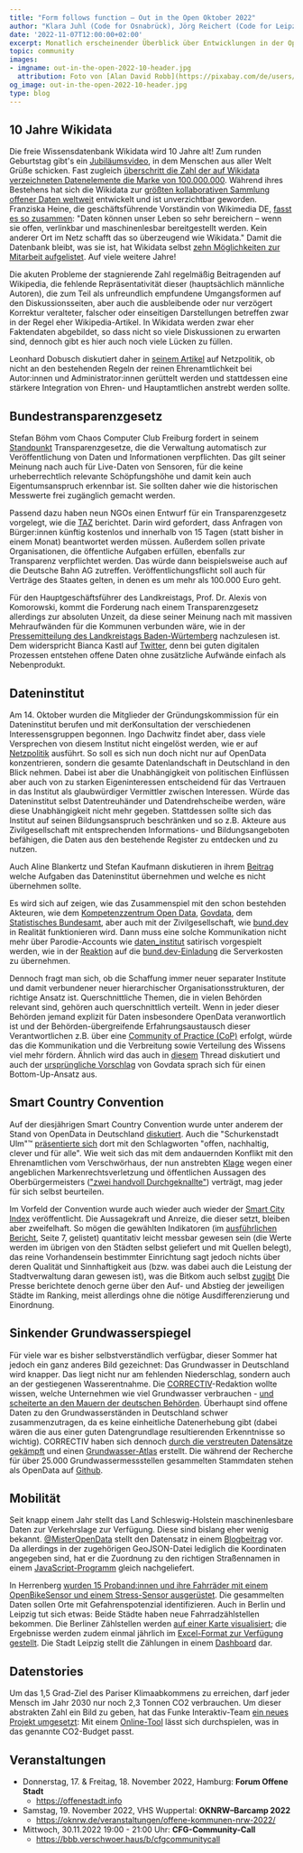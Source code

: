 ```yaml
---
title: "Form follows function – Out in the Open Oktober 2022"
author: "Klara Juhl (Code for Osnabrück), Jörg Reichert (Code for Leipzig)"
date: '2022-11-07T12:00:00+02:00'
excerpt: Monatlich erscheinender Überblick über Entwicklungen in der Open Data und Civic Tech Szene
topic: community
images:
- imgname: out-in-the-open-2022-10-header.jpg
  attribution: Foto von [Alan David Robb](https://pixabay.com/de/users/alandavidrobb-1467112/) auf [pixabay.com](https://pixabay.com/de/photos/offen-unterzeichnen-strand-rustikal-966315/)
og_image: out-in-the-open-2022-10-header.jpg
type: blog
---
```


## 10 Jahre Wikidata
Die freie Wissensdatenbank Wikidata wird 10 Jahre alt! Zum runden Geburtstag gibt's ein [Jubiläumsvideo](https://www.youtube.com/watch?v=oQOUMJQY-GM), in dem Menschen aus aller Welt Grüße schicken. Fast zugleich [überschritt die Zahl der auf Wikidata verzeichneten Datenelemente die Marke von 100.000.000](https://twitter.com/EvoMRI/status/1582698797494595584). Während ihres Bestehens hat sich die Wikidata zur [größten kollaborativen Sammlung offener Daten weltweit](https://twitter.com/WikimediaDE/status/1585695370847322127) entwickelt und ist unverzichtbar geworden. Franziska Heine, die geschäftsführende Vorständin von Wikimedia DE, [fasst es so zusammen](https://twitter.com/WikimediaDE/status/1586327000423211008): "Daten können unser Leben so sehr bereichern – wenn sie offen, verlinkbar und maschinenlesbar bereitgestellt werden. Kein anderer Ort im Netz schafft das so überzeugend wie Wikidata." Damit die Datenbank bleibt, was sie ist, hat Wikidata selbst [zehn Möglichkeiten zur Mitarbeit aufgelistet](https://twitter.com/wikidata/status/1584123183250096129). Auf viele weitere Jahre!

Die akuten Probleme der stagnierende Zahl regelmäßig Beitragenden auf Wikipedia, die fehlende Repräsentativität dieser (hauptsächlich männliche Autoren), die zum Teil als unfreundlich empfundene Umgangsformen auf den Diskussionsseiten, aber auch die ausbleibende oder nur verzögert Korrektur veralteter, falscher oder einseitigen Darstellungen betreffen zwar in der Regel eher Wikipedia-Artikel. In Wikidata werden zwar eher Faktendaten abgebildet, so dass nicht so viele Diskussionen zu erwarten sind, dennoch gibt es hier auch noch viele Lücken zu füllen. 

Leonhard Dobusch diskutiert daher in [seinem Artikel](https://netzpolitik.org/2022/wikipedia-neue-features-werden-probleme-nicht-loesen/) auf Netzpolitik, ob nicht an den bestehenden Regeln der reinen Ehrenamtlichkeit bei Autor:innen und Administrator:innen gerüttelt werden und stattdessen eine stärkere Integration von Ehren- und Hauptamtlichen anstrebt werden sollte. 

## Bundestransparenzgesetz
Stefan Böhm vom Chaos Computer Club Freiburg fordert in seinem [Standpunkt](https://background.tagesspiegel.de/smart-city/die-verwaltung-muss-transparenz-vorleben) Transparenzgesetze, die die Verwaltung automatisch zur Veröffentlichung von Daten und Informationen verpflichten. Das gilt seiner Meinung nach auch für Live-Daten von Sensoren, für die keine urheberrechtlich relevante Schöpfungshöhe und damit kein auch Eigentumsanspruch erkennbar ist. Sie sollten daher wie die historischen Messwerte frei zugänglich gemacht werden.

Passend dazu haben neun NGOs einen Entwurf für ein Transparenzgesetz vorgelegt, wie die [TAZ](https://taz.de/Entwurf-fuer-Transparenzgesetz/!5885870/) berichtet. Darin wird gefordert, dass Anfragen von Bürger:innen künftig kostenlos und innerhalb von 15 Tagen (statt bisher in einem Monat) beantwortet werden müssen. Außerdem sollen private Organisationen, die öffentliche Aufgaben erfüllen, ebenfalls zur Transparenz verpflichtet werden. Das würde dann beispielsweise auch auf die Deutsche Bahn AG zutreffen. Veröffentlichungsflicht soll auch für Verträge des Staates gelten, in denen es um mehr als 100.000 Euro geht.

Für den Hauptgeschäftsführer des Landkreistags, Prof. Dr. Alexis von Komorowski, kommt die Forderung nach einem Transparenzgesetz allerdings zur absoluten Unzeit, da diese seiner Meinung nach mit massiven Mehraufwänden für die Kommunen verbunden wäre, wie in der [Pressemitteilung des Landkreistags Baden-Würtemberg](https://www.landkreistag-bw.de/presse/forderung-nach-transparenzgesetz-kommt-zur-absoluten-unzeit) nachzulesen ist. Dem widerspricht Bianca Kastl auf [Twitter](https://twitter.com/bkastl/status/1578405473585438720), denn bei guten digitalen Prozessen entstehen offene Daten ohne zusätzliche Aufwände einfach als Nebenprodukt.

## Dateninstitut
Am 14. Oktober wurden die Mitglieder der Gründungskommission für ein Dateninstitut berufen und mit derKonsultation der verschiedenen Interessensgruppen begonnen. Ingo Dachwitz findet aber, dass viele Versprechen von diesem Institut nicht eingelöst werden, wie er auf [Netzpolitik](https://netzpolitik.org/2022/neues-dateninstitut-eine-lange-liste-uneingeloester-versprechen/) ausführt. So soll es sich nun doch nicht nur auf OpenData konzentrieren, sondern die gesamte Datenlandschaft in Deutschland in den Blick nehmen. Dabei ist aber die Unabhängigkeit von politischen Einflüssen aber auch von zu starken Eigeninteressen entscheidend für das Vertrauen in das Institut als glaubwürdiger Vermittler zwischen Interessen. Würde das Dateninstitut selbst Datentreuhänder und Datendrehscheibe werden, wäre diese Unabhängigkeit nicht mehr gegeben. Stattdessen sollte sich das Institut auf seinen Bildungsanspruch beschränken und so z.B. Akteure aus Zivilgesellschaft mit entsprechenden Informations- und Bildungsangeboten befähigen, die Daten aus den bestehende Register zu entdecken und zu nutzen.

Auch Aline Blankertz und Stefan Kaufmann diskutieren in ihrem [Beitrag](https://blog.wikimedia.de/2022/10/20/wie-ein-dateninstitut-den-zugang-zu-wissen-starken-kann/) welche Aufgaben das Dateninstitut übernehmen und welche es nicht übernehmen sollte.

Es wird sich auf zeigen, wie das Zusammenspiel mit den schon bestehden Akteuren, wie dem [Kompetenzzentrum Open Data](https://opendata.bund.de/), [Govdata](https://www.govdata.de), dem [Statistisches Bundesamt](https://www.destatis.de/), aber auch mit der Zivilgesellschaft, wie [bund.dev](https://bund.dev/) in Realität funktionieren wird. Dann muss eine solche Kommunikation nicht mehr über Parodie-Accounts wie [daten_institut](https://twitter.com/daten_institut/) satirisch vorgespielt werden, wie in der [Reaktion](https://twitter.com/daten_institut/status/1584625070726840322) auf die [bund.dev-Einladung](https://twitter.com/bund_dev/status/1584589378235830272) die Serverkosten zu übernehmen.

Dennoch fragt man sich, ob die Schaffung immer neuer separater Institute und damit verbundener neuer hierarchischer Organisationsstrukturen, der richtige Ansatz ist. Querschnittliche Themen, die in vielen Behörden relevant sind, gehören auch querschnittlich verteilt. Wenn in jeder dieser Behörden jemand explizit für Daten insbesondere OpenData veranwortlich ist und der Behörden-übergreifende Erfahrungsaustausch dieser Verantwortlichen z.B. über eine [Community of Practice (CoP)](https://de.wikipedia.org/wiki/Community_of_Practice) erfolgt, würde das die Kommunikation und die Verbreitung sowie Verteilung des Wissens viel mehr fördern. Ähnlich wird das auch in [diesem](https://twitter.com/bkastl/status/1580813275297550336) Thread diskutiert und auch der [ursprüngliche Vorschlag](https://github.com/Dateninstitut-de/Pitchpaper/blob/main/220531%20Vorschlag%20zum%20Aufbau%20eines%20Dateninstitutes%20für%20Deutschland_V6_korr%202022-06-08%20final.pdf) von Govdata sprach sich für einen Bottom-Up-Ansatz aus.

## Smart Country Convention
Auf der diesjährigen Smart Country Convention wurde unter anderem der Stand von OpenData in Deutschland [diskutiert](https://www.youtube.com/watch?v=9GRDcw9V_Dc). Auch die "Schurkenstadt Ulm"&trade; [präsentierte sich](https://twitter.com/SmartCountryCon/status/1582308262770139136) dort mit den Schlagworten "offen, nachhaltig, clever und für alle". Wie weit sich das mit dem andauernden Konflikt mit den Ehrenamtlichen vom Verschwörhaus, der nun anstrebten [Klage](https://twitter.com/verschwoerhaus/status/1582673466766999552) wegen einer angeblichen Markenrechtsverletzung und öffentlichen Aussagen des Oberbürgermeisters (["zwei handvoll Durchgeknallte"](https://www.swp.de/lokales/ulm/verschwoerhaus-ulm-_zwei-handvoll-durchgeknallte_-ob-czisch-wettert-gegen-ehrenamtliche-67261239.html)) verträgt, mag jeder für sich selbst beurteilen.

Im Vorfeld der Convention wurde auch wieder auch wieder der [Smart City Index](https://www.smartcountry.berlin/de/konzept/news/artikel/deutschlands-smarteste-st%C3%A4dte-hamburg-baut-vorsprung-aus-verfolger-r%C3%BCcken-enger-zusammen.html) veröffentlicht. Die Aussagekraft und Anreize, die dieser setzt, bleiben aber zweifelhaft. So mögen die gewählten Indikatoren (im [ausführlichen Bericht](https://www.bitkom.org/sites/main/files/2022-09/Ausfuehrliche-Ergebnisse-SmartCityIndex-2022.pdf), Seite 7, gelistet) quantitativ leicht messbar gewesen sein (die Werte werden im übrigen von den Städten selbst geliefert und mit Quellen belegt), das reine Vorhandensein bestimmter Einrichtung sagt jedoch nichts über deren Qualität und Sinnhaftigkeit aus (bzw. was dabei auch die Leistung der Stadtverwaltung daran gewesen ist), was die Bitkom auch selbst [zugibt](https://www1.wdr.de/nachrichten/smart-city-index-wie-smart-sind-unsere-staedte-100.html) Die Presse berichtete denoch gerne über den Auf- und Abstieg der jeweiligen Städte im Ranking, meist allerdings ohne die nötige Ausdifferenzierung und Einordnung.   

## Sinkender Grundwasserspiegel
Für viele war es bisher selbstverständlich verfügbar, dieser Sommer hat jedoch ein ganz anderes Bild gezeichnet: Das Grundwasser in Deutschland wird knapper. Das liegt nicht nur am fehlenden Niederschlag, sondern auch an der gestiegenen Wasserentnahme. Die [CORRECTIV](https://correctiv.org/)-Redaktion wollte wissen, welche Unternehmen wie viel Grundwasser verbrauchen - [und scheiterte an den Mauern der deutschen Behörden](https://twitter.com/GesaSteeger/status/1578267166608134144). Überhaupt sind offene Daten zu den Grundwasserständen in Deutschland schwer zusammenzutragen, da es keine einheitliche Datenerhebung gibt (dabei wären die aus einer guten Datengrundlage resultierenden Erkenntnisse so wichtig). CORRECTIV haben sich dennoch [durch die verstreuten Datensätze gekämpft](https://twitter.com/justus_vdaniels/status/1585152041206153216) und einen [Grundwasser-Atlas](https://correctiv.org/aktuelles/kampf-um-wasser/2022/10/25/klimawandel-grundwasser-in-deutschland-sinkt/?bbox=-2.3997490347254598%2C45.252157090916%2C23.69974903472678%2C55.83925064412196&zoom=4.636830479283513#tool) erstellt. Die während der Recherche für über 25.000 Grundwassermessstellen gesammelten Stammdaten stehen als OpenData auf [Github](https://github.com/correctiv/grundwasser-data).

## Mobilität
Seit knapp einem Jahr stellt das Land Schleswig-Holstein maschinenlesbare Daten zur Verkehrslage zur Verfügung. Diese sind bislang eher wenig bekannt. [@MisterOpenData](https://twitter.com/MisterOpenData) stellt den Datensatz in einem [Blogbeitrag](https://open-north.de/blog/2022-10-15_verkehrslage/) vor. Da allerdings in der zugehörigen GeoJSON-Datei lediglich die Koordinaten angegeben sind, hat er die Zuordnung zu den richtigen Straßennamen in einem [JavaScript-Programm](https://open-north.de/blog/2022-10-15_verkehrslage/strassen-sh.js) gleich nachgeliefert.

In Herrenberg [wurden 15 Proband:innen und ihre Fahrräder mit einem OpenBikeSensor und einem Stress-Sensor ausgerüstet](https://twitter.com/HLRS_HPC/status/1585154038953234432). Die gesammelten Daten sollen Orte mit Gefahrenspotenzial identifizieren. Auch in Berlin und Leipzig tut sich etwas: Beide Städte haben neue Fahrradzählstellen bekommen. Die Berliner Zählstellen werden [auf einer Karte visualisiert](https://data.eco-counter.com/ParcPublic/?id=4728#); die Ergebnisse werden zudem einmal jährlich im [Excel-Format zur Verfügung gestellt](https://www.berlin.de/sen/uvk/verkehr/verkehrsplanung/radverkehr/weitere-radinfrastruktur/zaehlstellen-und-fahrradbarometer/). Die Stadt Leipzig stellt die Zählungen in einem [Dashboard](https://geoportal.leipzig.de/arcgis/apps/experiencebuilder/experience/?id=4fd2c688fa754d55903dcb8acf9dafa7&page=page_0) dar.

## Datenstories
Um das 1,5 Grad-Ziel des Pariser Klimaabkommens zu erreichen, darf jeder Mensch im Jahr 2030 nur noch 2,3 Tonnen CO2 verbrauchen. Um dieser abstrakten Zahl ein Bild zu geben, hat das Funke Interaktiv-Team [ein neues Projekt umgesetzt](https://twitter.com/funkeinteraktiv/status/1582966962648678400): Mit einem [Online-Tool](https://interaktiv.morgenpost.de/co2-budget-pro-kopf-testen-klimawandel/) lässt sich durchspielen, was in das genannte CO2-Budget passt. 

## Veranstaltungen
 * Donnerstag, 17. & Freitag, 18. November 2022, Hamburg: **Forum Offene Stadt**
   * https://offenestadt.info
 * Samstag, 19. November 2022, VHS Wuppertal: **OKNRW–Barcamp 2022**
   * https://oknrw.de/veranstaltungen/offene-kommunen-nrw-2022/ 
 * Mittwoch, 30.11.2022 19:00 - 21:00 Uhr: **CFG-Community-Call**
   * https://bbb.verschwoer.haus/b/cfgcommunitycall

